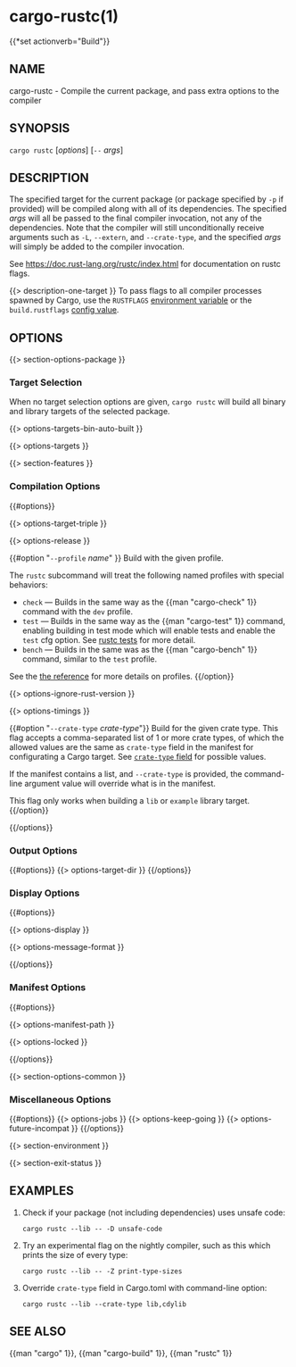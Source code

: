 # cargo-rustc(1)
{{*set actionverb="Build"}}

## NAME

cargo-rustc - Compile the current package, and pass extra options to the compiler

## SYNOPSIS

`cargo rustc` [_options_] [`--` _args_]

## DESCRIPTION

The specified target for the current package (or package specified by `-p` if
provided) will be compiled along with all of its dependencies. The specified
_args_ will all be passed to the final compiler invocation, not any of the
dependencies. Note that the compiler will still unconditionally receive
arguments such as `-L`, `--extern`, and `--crate-type`, and the specified
_args_ will simply be added to the compiler invocation.

See <https://doc.rust-lang.org/rustc/index.html> for documentation on rustc
flags.

{{> description-one-target }}
To pass flags to all compiler processes spawned by Cargo, use the `RUSTFLAGS`
[environment variable](../reference/environment-variables.html) or the
`build.rustflags` [config value](../reference/config.html).

## OPTIONS

{{> section-options-package }}

### Target Selection

When no target selection options are given, `cargo rustc` will build all
binary and library targets of the selected package.

{{> options-targets-bin-auto-built }}

{{> options-targets }}

{{> section-features }}

### Compilation Options

{{#options}}

{{> options-target-triple }}

{{> options-release }}

{{#option "`--profile` _name_" }}
Build with the given profile.

The `rustc` subcommand will treat the following named profiles with special behaviors:

* `check` — Builds in the same way as the {{man "cargo-check" 1}} command with
  the `dev` profile.
* `test` — Builds in the same way as the {{man "cargo-test" 1}} command,
  enabling building in test mode which will enable tests and enable the `test`
  cfg option. See [rustc
  tests](https://doc.rust-lang.org/rustc/tests/index.html) for more detail.
* `bench` — Builds in the same was as the {{man "cargo-bench" 1}} command,
  similar to the `test` profile.

See the [the reference](../reference/profiles.html) for more details on profiles.
{{/option}}

{{> options-ignore-rust-version }}

{{> options-timings }}

{{#option "`--crate-type` _crate-type_"}}
Build for the given crate type. This flag accepts a comma-separated list of
1 or more crate types, of which the allowed values are the same as `crate-type`
field in the manifest for configurating a Cargo target. See
[`crate-type` field](../reference/cargo-targets.html#the-crate-type-field)
for possible values.

If the manifest contains a list, and `--crate-type` is provided,
the command-line argument value will override what is in the manifest.

This flag only works when building a `lib` or `example` library target.
{{/option}}

{{/options}}

### Output Options

{{#options}}
{{> options-target-dir }}
{{/options}}

### Display Options

{{#options}}

{{> options-display }}

{{> options-message-format }}

{{/options}}

### Manifest Options

{{#options}}

{{> options-manifest-path }}

{{> options-locked }}

{{/options}}

{{> section-options-common }}

### Miscellaneous Options

{{#options}}
{{> options-jobs }}
{{> options-keep-going }}
{{> options-future-incompat }}
{{/options}}

{{> section-environment }}

{{> section-exit-status }}

## EXAMPLES

1. Check if your package (not including dependencies) uses unsafe code:

       cargo rustc --lib -- -D unsafe-code

2. Try an experimental flag on the nightly compiler, such as this which prints
   the size of every type:

       cargo rustc --lib -- -Z print-type-sizes

3. Override `crate-type` field in Cargo.toml with command-line option:

       cargo rustc --lib --crate-type lib,cdylib

## SEE ALSO
{{man "cargo" 1}}, {{man "cargo-build" 1}}, {{man "rustc" 1}}
